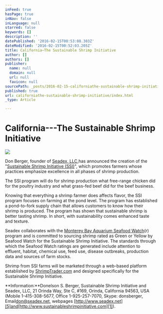```yaml
---
inFeed: true
hasPage: true
inNav: false
inLanguage: null
starred: false
keywords: []
description: ''
datePublished: '2016-02-15T00:53:08.303Z'
dateModified: '2016-02-15T00:52:03.205Z'
title: California—The Sustainable Shrimp Initiative
author: []
authors: []
publisher:
  name: null
  domain: null
  url: null
  favicon: null
sourcePath: _posts/2016-02-15-californiathe-sustainable-shrimp-initiative.md
published: true
url: californiathe-sustainable-shrimp-initiative/index.html
_type: Article

---
```

# California---The Sustainable Shrimp Initiative
![](https://the-grid-user-content.s3-us-west-2.amazonaws.com/04404f4d-44b6-4295-9959-e765412939ff.JPG)

Don Berger, founder of [Seadex, LLC,][0]has announced the creation of the "[Sustainable Shrimp Initiative (SSI)][1]", which promotes farmers whose practices emphasize excellence in all phases of shrimp production.

The SSI program will do for shrimp production what free-range chicken did for the poultry industry and what grass-fed beef did for the beef business.

Knowing that everything a shrimp farmer does affects flavor, the SSI program focuses on farming at the pond level.  The program has established a pond-to-fork supply chain that allows customers to know how their shrimp is produced. The program has shown that sustainable shrimp is better tasting shrimp.  In short, with sustainability comes enhanced taste and texture.

Seadex collaborates with the [Monterey Bay Aquarium Seafood Watch][2](r) program and is committed to sourcing shrimp rated as Green or Yellow by Seafood Watch for the Sustainable Shrimp Initiative.  The standards through which the Seafood Watch ratings are generated include attention to effluent, habitat, chemical use, feed use, disease outbreaks, production data and sources of farm stocks.

Shrimp from SSI farms will be marketed through a web-based platform established by [ShrimpTrader.com][3] and designed specifically for the Sustainable Shrimp Initiative.

**Information:**Donelson S.  Berger, Sustainable Shrimp Initiative and Seadex, LLC, 21 Orinda Way, Ste C, \#169, Orinda, California 94563, USA (Mobile  1-415-308-5677, Office 1-925-257-7070, Skype: donsberger, Email[don@seadex.net][4], webpages [http://www.seadex.net][5]and[http://www.sustainableshrimpinitiative.com][1]).

[0]: http://www.seadex.com/
[1]: http://www.sustainableshrimpinitiative.com/
[2]: http://www.seafoodwatch.org/
[3]: https://www.shrimpnews.com/FreeReportsFolder/NewsReportsFolder/USAnjShrimpTrader.html
[4]: mailto:don@seadex.net
[5]: http://www.seadex.net/